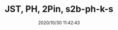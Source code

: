 ﻿---
layout: post 
title: JST, PH, 2Pin, s2b-ph-k-s
tags: PH
categories: housing-terminal
overview: 
series: PH
part_number: ph-2p-jst-s2b-ph-k-s.jpg
thumb_img: static/202010/448-thumb-20201030194330.jpg
small_img: static/202010/448-20201030194330.jpg
date: 2020/10/30 11:42:43
---



